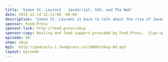 ```yaml
---
title: 'Simon St. Laurent - JavaScript, SVG, and The Web'
date: 2015-12-14 12:11:00 -06:00
description: 'Simon St. Laurent is back to talk about the rise of JavaScript, SVG, and we take a look at what we saw this past month in the web space (and more) and what we think is happening on the horizon as we slip into the new year.'
sponsor: Feed.Press
sponsor-link: http://feed.press/nbsp
sponsor-copy: Hosting and feed support provided by Feed.Press.  Sign-up today and try FeedPress on a 14 day trial (no contracts or commitments). Use promo code *nbsp* during checkout to get 10% off your first year.
episode: 60
show: nbsp
mp3:  http://podcasts-1.feedpress.co/10609/nbsp-60.mp3
layout: episode
---
```

